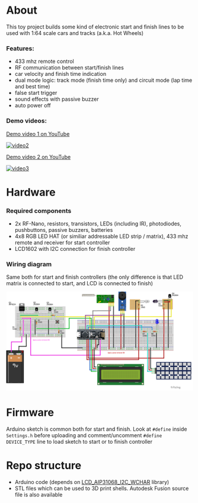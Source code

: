 # About
This toy project builds some kind of electronic start and finish lines to be used with 1:64 scale cars and tracks (a.k.a. Hot Wheels)

### Features:
- 433 mhz remote control 
- RF communication between start/finish lines
- car velocity and finish time indication
- dual mode logic: track mode (finish time only) and circuit mode (lap time and best time)
- false start trigger
- sound effects with passive buzzer
- auto power off

### Demo videos:

[Demo video 1 on YouTube](https://www.youtube.com/watch?v=u52nJqy7JgE)

[![video2](https://img.youtube.com/vi/u52nJqy7JgE/0.jpg)](https://www.youtube.com/watch?v=u52nJqy7JgE)

[Demo video 2 on YouTube]([https://www.youtube.com/watch?v=u52nJqy7JgE](https://www.youtube.com/watch?v=M21zNXTgTHc))

[![video3](https://img.youtube.com/vi/M21zNXTgTHc/0.jpg)](https://www.youtube.com/watch?v=M21zNXTgTHc)

# Hardware

### Required components
- 2x RF-Nano, resistors, transistors, LEDs (including IR), photodiodes, pushbuttons, passive buzzers, batteries
- 4x8 RGB LED HAT (or similiar addressable LED strip / matrix), 433 mhz remote and receiver for start controller
- LCD1602 with I2C connection for finish controller

### Wiring diagram
Same both for start and finish controllers (the only difference is that LED matrix is connected to start, and LCD is connected to finish)

![Wiring!](https://github.com/pink0D/MiniRaceLogic/blob/main/Wiring/MiniRaceLogic_Wiring_RFNano.png?raw=true "Wiring")

# Firmware
Arduino sketch is common both for start and finish.
Look at `#define` inside `Settings.h` before uploading and comment/uncomment `#define DEVICE_TYPE` line to load sketch to start or to finish controller

# Repo structure
- Arduino code (depends on [LCD_AIP31068_I2C_WCHAR](https://github.com/pink0D/LCD_AIP31068_I2C_WCHAR) library)
- STL files which can be used to 3D print shells. Autodesk Fusion source file is also available
